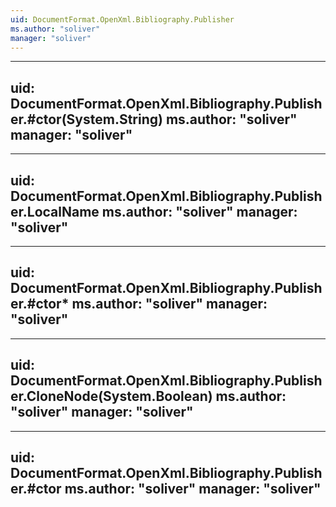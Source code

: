 ```yaml
---
uid: DocumentFormat.OpenXml.Bibliography.Publisher
ms.author: "soliver"
manager: "soliver"
---
```


---
uid: DocumentFormat.OpenXml.Bibliography.Publisher.#ctor(System.String)
ms.author: "soliver"
manager: "soliver"
---

---
uid: DocumentFormat.OpenXml.Bibliography.Publisher.LocalName
ms.author: "soliver"
manager: "soliver"
---

---
uid: DocumentFormat.OpenXml.Bibliography.Publisher.#ctor*
ms.author: "soliver"
manager: "soliver"
---

---
uid: DocumentFormat.OpenXml.Bibliography.Publisher.CloneNode(System.Boolean)
ms.author: "soliver"
manager: "soliver"
---

---
uid: DocumentFormat.OpenXml.Bibliography.Publisher.#ctor
ms.author: "soliver"
manager: "soliver"
---
